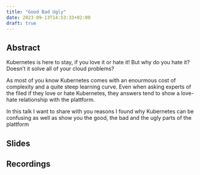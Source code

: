 ```yaml
---
title: "Good Bad Ugly"
date: 2023-09-13T14:53:33+02:00
draft: true
---
```


## Abstract

Kubernetes is here to stay, if you love it or hate it! But why do you hate it? Doesn’t it solve all of your cloud problems?

As most of you know Kubernetes comes with an enourmous cost of complexity and a quite steep learning curve. Even when asking experts of the filed if they love or hate Kubernetes, they answers tend to show a love-hate relationship with the plattform.

In this talk I want to share with you reasons I found why Kubernetes can be confusing as well as show you the good, the bad and the ugly parts of the plattform

## Slides

## Recordings
